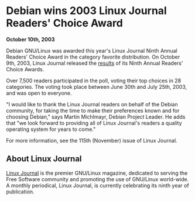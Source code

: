
Debian wins 2003 Linux Journal Readers' Choice Award
====================================================


**October 10th, 2003**


Debian GNU/Linux was awarded this year's Linux Journal Ninth Annual
Readers' Choice Award in the category favorite distribution. On
October 9th, 2003, Linux Journal released the [results](http://pr.linuxjournal.com/article.php?sid=785) of
its Ninth Annual Readers' Choice Awards.


Over 7,500 readers participated in the poll, voting their top
choices in 28 categories. The voting took place between June 30th and
July 25th, 2003, and was open to everyone.


"I would like to thank the Linux Journal readers on behalf of the
Debian community, for taking the time to make their preferences known
and for choosing Debian," says Martin Michlmayr, Debian Project
Leader. He adds that "we look forward to providing all of Linux
Journal's readers a quality operating system for years to come."


For more information, see the 115th (November) issue of Linux Journal.


About Linux Journal
-------------------


[Linux Journal](http://www.linuxjournal.com/) is the
premier GNU/Linux magazine, dedicated to serving the
Free Software community and promoting the use of GNU/Linux world-wide. A monthly
periodical, Linux Journal, is currently celebrating its ninth year of
publication.



